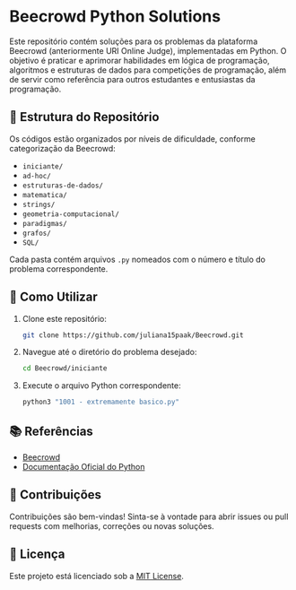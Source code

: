 
# Beecrowd Python Solutions

Este repositório contém soluções para os problemas da plataforma Beecrowd (anteriormente URI Online Judge), implementadas em Python. O objetivo é praticar e aprimorar habilidades em lógica de programação, algoritmos e estruturas de dados para competições de programação, além de servir como referência para outros estudantes e entusiastas da programação.

## 📁 Estrutura do Repositório

Os códigos estão organizados por níveis de dificuldade, conforme categorização da Beecrowd:

- `iniciante/`
- `ad-hoc/`
- `estruturas-de-dados/`
- `matematica/`
- `strings/`
- `geometria-computacional/`
- `paradigmas/`
- `grafos/`
- `SQL/`

Cada pasta contém arquivos `.py` nomeados com o número e título do problema correspondente.

## 🚀 Como Utilizar

1. Clone este repositório:

   ```bash
   git clone https://github.com/juliana15paak/Beecrowd.git
   ```

2. Navegue até o diretório do problema desejado:

   ```bash
   cd Beecrowd/iniciante
   ```

3. Execute o arquivo Python correspondente:

   ```bash
   python3 "1001 - extremamente basico.py"
   ```

## 📚 Referências

- [Beecrowd](https://www.beecrowd.com.br/)
- [Documentação Oficial do Python](https://docs.python.org/3/)

## 🤝 Contribuições

Contribuições são bem-vindas! Sinta-se à vontade para abrir issues ou pull requests com melhorias, correções ou novas soluções.

## 📄 Licença

Este projeto está licenciado sob a [MIT License](LICENSE).
